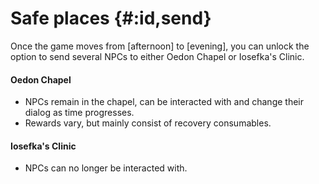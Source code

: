 # Safe places {#:id,send}

Once the game moves from [afternoon] to [evening], you can unlock the option to send several NPCs to either Oedon Chapel or Iosefka's Clinic.

#### Oedon Chapel

* NPCs remain in the chapel, can be interacted with and change their dialog as time progresses.
* Rewards vary, but mainly consist of recovery consumables.

#### Iosefka's Clinic

* NPCs can no longer be interacted with.